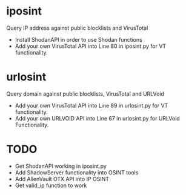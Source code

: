 # iposint
Query IP address against public blocklists and VirusTotal
* Install ShodanAPI in order to use Shodan functions
* Add your own VirusTotal API into Line 80 in iposint.py for VT functionality.

# urlosint
Query domain against public blocklists, VirusTotal and URLVoid
* Add your own VirusTotal API into Line 89 in urlosint.py for VT functionality.
* Add your own URLVOID API into Line 67 in urlosint.py for URLVoid Functionality.

# TODO
* Get ShodanAPI working in iposint.py
* Add ShadowServer functionality into OSINT tools
* Add AlienVault OTX API into IP OSINT
* Get valid_ip function to work